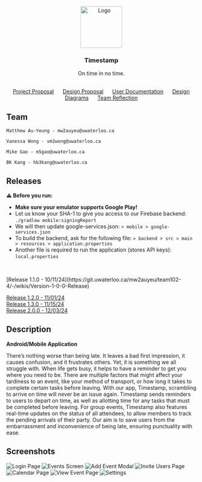 <div align="center" id="readme-top">
    <br /><br />
    <img src="https://bkctrl.s3.ca-central-1.amazonaws.com/applogo.png" alt="Logo" width="110" height="110">

<h3 align="center">Timestamp</h3>
<p align="center">On time in no time.<br /><br />
</p>

[Project Proposal](https://git.uwaterloo.ca/mw2auyeu/team102-4/-/wikis/Project-Proposal)&nbsp;&nbsp;&nbsp;&nbsp;&nbsp;
[Design Proposal](https://git.uwaterloo.ca/mw2auyeu/team102-4/-/wikis/design-proposal)&nbsp;&nbsp;&nbsp;&nbsp;&nbsp;
[User Documentation](https://git.uwaterloo.ca/mw2auyeu/team102-4/-/wikis/User-Documentation)&nbsp;&nbsp;&nbsp;&nbsp;&nbsp;
[Design Diagrams](https://git.uwaterloo.ca/mw2auyeu/team102-4/-/wikis/Design-Diagrams)&nbsp;&nbsp;&nbsp;&nbsp;&nbsp;
[Team Reflection](https://git.uwaterloo.ca/mw2auyeu/team102-4/-/wikis/Team-Reflection)
</div>


## Team

    Matthew Au-Yeung - mw2auyeu@uwaterloo.ca

    Vanessa Wong - vm2wong@uwaterloo.ca

    Mike Gao - m5gao@uwaterloo.ca

    BK Kang - hb3kang@uwaterloo.ca


<h2>Releases</h2>
<strong>⚠️ Before you run:</br></strong>
<ul>
  <li><strong>Make sure your emulator supports Google Play!</strong></li>
  <li>Let us know your SHA-1 to give you access to our Firebase backend: </br><code>./gradlew mobile:signingReport</code></li>
  <li>We will then update google-services.json:
  <code>> mobile > google-services.json</code></li>
  <li>To build the backend, ask for the following file:
  <code>> backend > src > main > resources > application.properties</code>
</li>
  <li>Another file is required to run the application (stores API keys): <code>local.properties</code></li>
</ul>


<p></br></p>
[Release 1.1.0 - 10/11/24](https://git.uwaterloo.ca/mw2auyeu/team102-4/-/wikis/Version-1-0-0-Release) 

[Release 1.2.0 - 11/01/24](https://git.uwaterloo.ca/mw2auyeu/team102-4/-/wikis/Version-1.2.0-Release-Notes)  
[Release 1.3.0 - 11/15/24](https://git.uwaterloo.ca/mw2auyeu/team102-4/-/wikis/Version-1.3.0-Release-Notes)  
[Release 2.0.0 - 12/03/24](https://git.uwaterloo.ca/mw2auyeu/team102-4/-/wikis/Version-2.0.0-Release-Notes) 

## Description

**Android/Mobile Application**

There’s nothing worse than being late. It leaves a bad first impression, it causes confusion, and it frustrates others. Yet, it is something we all struggle with. When life gets busy, it helps to have a reminder to get you where you need to be. There are multiple factors that might affect your tardiness to an event, like your method of transport, or how long it takes to complete certain tasks before leaving. With our app, Timestamp, scrambling to arrive on time will never be an issue again. Timestamp sends reminders to users to depart on time, as well as allotting time for any tasks that must be completed before leaving. For group events, Timestamp also features real-time updates on the status of all attendees, to allow members to track the pending arrivals of their party. Our aim is to save users from the embarrassment and inconvenience of being late, ensuring punctuality with ease.

## Screenshots

![Login Page](https://media.discordapp.net/attachments/1280981044216205332/1313720982237872148/image.png?ex=67512981&is=674fd801&hm=bb91539b8d92e0e71afabc8257f5486750a7676614913e42f5fbe187032d35f2&=&format=webp&quality=lossless&width=255&height=566)
![Events Screen](https://media.discordapp.net/attachments/1280981044216205332/1313719661954601021/image.png?ex=67512847&is=674fd6c7&hm=c684d1122b3ebec606eba969d9f4e90a4b218cfa64944413ab0b3f299de84776&=&format=webp&quality=lossless&width=255&height=566)
![Add Event Modal](https://media.discordapp.net/attachments/1280981044216205332/1313719914908876862/image.png?ex=67512883&is=674fd703&hm=fb747af0e272f8a41c44ba78d04892fcc1c572ad41e9f925eda3c80b72198d9c&=&format=webp&quality=lossless&width=255&height=566)
![Invite Users Page](https://media.discordapp.net/attachments/1280981044216205332/1313720028180381696/image.png?ex=6751289e&is=674fd71e&hm=a1738ae3a8e8399e2b4fe6d3d13efffe30ca0313089599fb032f0c407ac900bc&=&format=webp&quality=lossless&width=255&height=566)
![Calendar Page](https://media.discordapp.net/attachments/1280981044216205332/1313720225014878268/image.png?ex=675128cd&is=674fd74d&hm=1a897554bedb06b701cb3cced54b1815e4f4ae985631b56d16a352d80ba2a687&=&format=webp&quality=lossless&width=255&height=566)
![View Event Page](https://media.discordapp.net/attachments/1280981044216205332/1313720277955383296/image.png?ex=675128da&is=674fd75a&hm=7f074fc42cef9ffe72fc6aacbe5c6e55676a60d01286a14fed95e3e259286f77&=&format=webp&quality=lossless&width=255&height=566)
![Settings](https://media.discordapp.net/attachments/1280981044216205332/1313720534298656819/image.png?ex=67512917&is=674fd797&hm=bd27cbc560a2826a3e9adf0843e00fbfb518b405d285333441d27af8f1cc5b3a&=&format=webp&quality=lossless&width=255&height=566)
